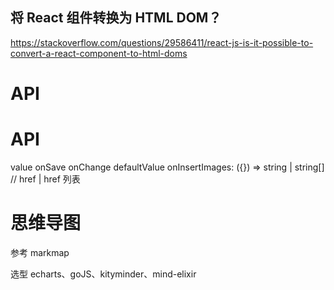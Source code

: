 ## 将 React 组件转换为 HTML DOM？

https://stackoverflow.com/questions/29586411/react-js-is-it-possible-to-convert-a-react-component-to-html-doms



# API

# API

value
onSave
onChange
defaultValue
onInsertImages: ({}) => string | string[] // href | href 列表

# 思维导图

参考 markmap

选型 echarts、goJS、kityminder、mind-elixir

